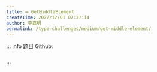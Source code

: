 ```yaml
---
title: ➖ GetMiddleElement
createTime: 2022/12/01 07:27:14
author: 李嘉明
permalink: /type-challenges/medium/get-middle-element/
---
```


::: info 题目
Github: []()

```ts

```

:::
